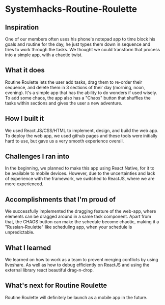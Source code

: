 # Systemhacks-Routine-Roulette
## Inspiration
One of our members often uses his phone's notepad app to time block his goals and routine for the day, he just types them down in sequence and tries to work through the tasks. We thought we could transform that process into a simple app, with a chaotic twist.

## What it does
Routine Roulette lets the user add tasks, drag them to re-order their sequence, and delete them in 3 sections of their day (morning, noon, evening). It's a simple app that has the ability to do wonders if used wisely. To add some chaos, the app also has a "Chaos" button that shuffles the tasks within sections and gives the user a new adventure. 

## How I built it
We used React.JS/CSS/HTML to implement, design, and build the web app. To deploy the web app, we used github pages and these tools were initially hard to use, but gave us a very smooth experience overall.

## Challenges I ran into
In the beginning, we planned to make this app using React Native, for it to be available to mobile devices. However, due to the uncertainties and lack of experience with the framework, we switched to ReactJS, where we are more experienced. 

## Accomplishments that I'm proud of
We successfully implemented the dragging feature of the web-app, where elements can be dragged around in a same task component. Apart from that, the CHAOS button can make the schedule become chaotic, making it a "Russian-Roulette" like scheduling app, when your schedule is unpredictable.

## What I learned
We learned on how to work as a team to prevent merging conflicts by using liveshare. As well as how to debug efficiently on ReactJS and using the external library react beautiful drag-n-drop. 

## What's next for Routine Roulette
Routine Roulette will definitely be launch as a mobile app in the future. 
